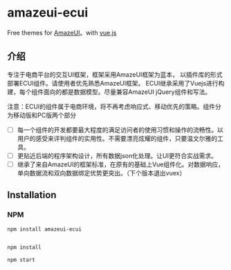 # amazeui-ecui

Free themes for [AmazeUI](https://github.com/amazeui/amazeui)。with [vue.js](https://github.com/vuejs/vue)

## 介绍

专注于电商平台的交互UI框架，框架采用AmazeUI框架为蓝本， 以插件库的形式部署ECUI组件。请使用者优先熟悉AmazeUI框架。 ECUI继承采用了Vuejs进行构建，每个组件面向的都是数据模型。尽量兼容AmazeUI jQuery组件和写法。

注意：ECUI的组件属于电商环境，将不再考虑响应式、移动优先的策略。组件分为移动版和PC版两个部分

- [ ] 每一个组件的开发都要最大程度的满足访问者的使用习惯和操作的流畅性。以用户的感受来评判组件的实用性。不需要漂亮炫耀的组件，只要温文尔雅的工具。
- [ ] 更贴近后端的程序架构设计，所有数据json化处理。让UI更符合实战需求。
- [ ] 继承了来自AmazeUI的框架标准，在原有的基础上Vue组件化。对数据响应，单向数据流和双向数据绑定优势更突出。（下个版本退出vuex）

## Installation

### NPM
`npm install amazeui-ecui`

```javascript

npm install

npm start

```